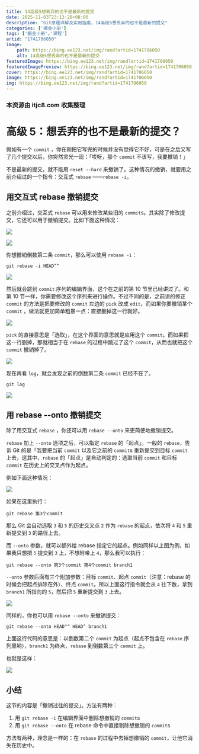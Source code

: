 ```yaml
---
title: 14高级5想丢弃的也不是最新的提交
date: 2025-11-03T23:13:28+08:00
description: "Git原理详解及实用指南，14高级5想丢弃的也不是最新的提交"
categories: ['掘金小册']
tags: ['掘金小册','课程']
artid: "1741706050"
image:
    path: https://bing.ee123.net/img/rand?artid=1741706050
    alt: 14高级5想丢弃的也不是最新的提交
featuredImage: https://bing.ee123.net/img/rand?artid=1741706050
featuredImagePreview: https://bing.ee123.net/img/rand?artid=1741706050
cover: https://bing.ee123.net/img/rand?artid=1741706050
image: https://bing.ee123.net/img/rand?artid=1741706050
img: https://bing.ee123.net/img/rand?artid=1741706050
---
```


### 本资源由 itjc8.com 收集整理
# 高级 5：想丢弃的也不是最新的提交？

假如有一个 `commit` ，你在刚把它写完的时候并没有觉得它不好，可是在之后又写了几个提交以后，你突然灵光一现：「哎呀，那个 `commit` 不该写，我要撤销！」

不是最新的提交，就不能用 `reset --hard` 来撤销了。这种情况的撤销，就要用之前介绍过的一个指令：交互式 `rebase` ——`rebase -i`。

## 用交互式 rebase 撤销提交

之前介绍过，交互式 `rebase` 可以用来修改某些旧的 `commit`s。其实除了修改提交，它还可以用于撤销提交。比如下面这种情况：

![](https://user-gold-cdn.xitu.io/2017/11/22/15fe243fc7996318?w=536&h=354&f=jpeg&s=118972)

![](https://user-gold-cdn.xitu.io/2017/11/22/15fe243fc74f48c7?w=447&h=273&f=jpeg&s=16849)

你想撤销倒数第二条 `commit`，那么可以使用 `rebase -i`：

```shell
git rebase -i HEAD^^
```

![](https://user-gold-cdn.xitu.io/2017/11/22/15fe243fc7ac1154?w=554&h=261&f=jpeg&s=96953)

然后就会跳到 `commit` 序列的编辑界面，这个在之前的第 10 节里已经讲过了。和第 10 节一样，你需要修改这个序列来进行操作。不过不同的是，之前讲的修正 `commit` 的方法是把要修改的 `commit` 左边的 `pick` 改成 `edit`，而如果你要撤销某个 `commit` ，做法就更加简单粗暴一点：直接删掉这一行就好。

![](https://user-gold-cdn.xitu.io/2017/11/22/15fe243fcf5f6607?w=542&h=240&f=jpeg&s=77581)

`pick` 的直接意思是「选取」，在这个界面的意思就是应用这个 `commit`。而如果把这一行删掉，那就相当于在 `rebase` 的过程中跳过了这个 `commit`，从而也就把这个 `commit` 撤销掉了。

![](https://user-gold-cdn.xitu.io/2017/11/22/15fe243fce5804fd?w=548&h=330&f=gif&s=326602)

现在再看 `log`，就会发现之前的倒数第二条 `commit` 已经不在了。

```shell
git log
```

![](https://user-gold-cdn.xitu.io/2017/11/22/15fe243fc7eb3b31?w=528&h=220&f=jpeg&s=71201)

## 用 rebase --onto 撤销提交

除了用交互式 `rebase` ，你还可以用 `rebase --onto` 来更简便地撤销提交。

`rebase` 加上 `--onto` 选项之后，可以指定 `rebase` 的「起点」。一般的 `rebase`，告诉 Git 的是「我要把当前 `commit` 以及它之前的 `commit`s 重新提交到目标 `commit` 上去，这其中，`rebase` 的「起点」是自动判定的：选取当前 `commit` 和目标 `commit` 在历史上的交叉点作为起点。

例如下面这种情况：

![](https://user-gold-cdn.xitu.io/2017/11/22/15fe24400508e3c8?w=515&h=360&f=jpeg&s=19522)

如果在这里执行：

```shell
git rebase 第3个commit
```

那么 Git 会自动选取 `3` 和 `5` 的历史交叉点 `2` 作为 `rebase` 的起点，依次将 `4` 和 `5` 重新提交到 `3` 的路径上去。

而 `--onto` 参数，就可以额外给 rebase 指定它的起点。例如同样以上图为例，如果我只想把 `5` 提交到 `3` 上，不想附带上 `4`，那么我可以执行：

```shell
git rebase --onto 第3个commit 第4个commit branch1
```

`--onto` 参数后面有三个附加参数：目标 `commit`、起点 `commit`（注意：rebase 的时候会把起点排除在外）、终点 `commit`。所以上面这行指令就会从 `4` 往下数，拿到 `branch1` 所指向的 `5`，然后把 `5` 重新提交到 `3` 上去。

![](https://user-gold-cdn.xitu.io/2017/11/22/15fe24400d7d73d0?w=534&h=552&f=gif&s=199563)

同样的，你也可以用 `rebase --onto` 来撤销提交：

```shell
git rebase --onto HEAD^^ HEAD^ branch1
```

上面这行代码的意思是：以倒数第二个 `commit` 为起点（起点不包含在 `rebase` 序列里哟），`branch1` 为终点，`rebase` 到倒数第三个 `commit` 上。

也就是这样：

![](https://user-gold-cdn.xitu.io/2017/11/22/15fe243fce5804fd?w=548&h=330&f=gif&s=326602)

## 小结

这节的内容是「撤销过往的提交」。方法有两种：

1. 用 `git rebase -i` 在编辑界面中删除想撤销的 `commit`s
2. 用 `git rebase --onto` 在 rebase 命令中直接剔除想撤销的 `commit`s

方法有两种，理念是一样的：在 `rebase` 的过程中去掉想撤销的 `commit`，让他它消失在历史中。